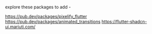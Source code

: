 explore these packages to add - 

https://pub.dev/packages/pixelify_flutter
https://pub.dev/packages/animated_transitions
https://flutter-shadcn-ui.mariuti.com/